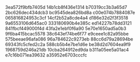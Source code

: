 3ea572f9bfb7405d
14b1cb8f436e1314
b70319cc3b3a65d7
2bc626dec434dcb3
bc9545dea826bd8a
c00e074b7884087e
065816824953c3cf
14cf2b52a8cde4a4
d186e32d2f3f3518
9a6553106d645ac0
333180690b4e385c
ed14227b78dd3121
841fbcf449000f4d
43fa2e1ebf0f6a90
5e70e1650ad5a0b3
9f6ba415bcac5578
38c643ef74be6f77
e9ceee1c82a95bbe
575beeae96afa086
96a784622c9273eb
88cc6d79a28694be
69343fc5cfed2c2a
588cb5b4e7be1d6e
be38d2d7604ea9f9
1968759d246a21db
10cba264912ed9da
b311a05ee5a01ac4
e7c16b071ea39632
a35952e6703cccfc
